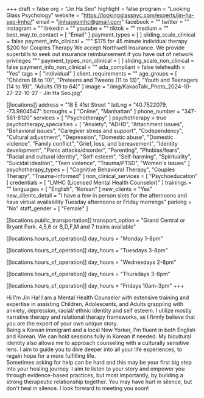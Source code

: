 +++
draft = false
org = "Jin Ha Seo"
highlight = false
program = "Looking Glass Psychology"
website = "https://lookingglassnyc.com/experts/jin-ha-seo-lmhc/"
email = "jinhaseomhc@gmail.com"
facebook = ""
twitter = ""
instagram = ""
linkedin = ""
youtube = ""
tiktok = ""
medium = ""
best_way_to_contact = [ "Email" ]
payment_types = [ ]
sliding_scale_clinical = false
payment_info_clinical = """
$175 for 45 minute individual therapy $200 for Couples Therapy
We accept Northwell Insurance. 
We provide superbills to seek out insurance reimbursement if you have out of network privileges """
payment_types_non_clinical = [ ]
sliding_scale_non_clinical = false
payment_info_non_clinical = ""
ada_compliant = false
telehealth = "Yes"
tags = [ "individual" ]
client_requirements = ""
age_groups = [
  "Children (6 to 10)",
  "Preteens and Tweens (11 to 13)",
  "Youth and Teenagers (14 to 19)",
  "Adults (19 to 64)"
]
image = "/img/KakaoTalk_Photo_2024-10-27-22-10-27 - Jin Ha Seo.jpg"

[[locations]]
address = "18 E 41st Street "
latLng = "40.7522079, -73.9804547"
boroughs = [ "Online", "Manhattan" ]
phone_number = "347-561-8120"
services = [ "Psychotherapy" ]
psychotherapy = true
psychotherapy_specialties = [
  "Anxiety",
  "ADHD",
  "Attachment issues",
  "Behavioral issues",
  "Caregiver stress and support",
  "Codependency",
  "Cultural adjustment",
  "Depression",
  "Domestic abuse",
  "Domestic violence",
  "Family conflict",
  "Grief, loss, and bereavement",
  "Identity development",
  "Panic attacks/disorder",
  "Parenting",
  "Phobias/fears",
  "Racial and cultural identity",
  "Self-esteem",
  "Self-harming",
  "Spirituality",
  "Suicidal ideation",
  "Teen violence",
  "Trauma/PTSD",
  "Women's issues"
]
psychotherapy_types = [
  "Cognitive Behavioral Therapy",
  "Couples Therapy",
  "Trauma-informed"
]
non_clinical_services = [ "Psychoeducation" ]
credentials = [ "LMHC (Licensed Mental Health Counselor)" ]
trainings = ""
languages = [ "English", "Korean" ]
new_clients = "Yes"
new_clients_detail = "I have a few in person slots for the afternoons and have virtual availability Tuesday afternoons or Friday mornings"
parking = "No"
staff_gender = [ "Female" ]

  [[locations.public_transportation]]
  transport_option = "Grand Central or Bryant Park. 4,5,6 or B,D,F,M and 7 trains available"

  [[locations.hours_of_operation]]
  day_hours = "Monday 1-8pm"

  [[locations.hours_of_operation]]
  day_hours = "Tuesdays 3-8pm"

  [[locations.hours_of_operation]]
  day_hours = "Wednesdays 2-8pm"

  [[locations.hours_of_operation]]
  day_hours = "Thursdays 3-8pm"

  [[locations.hours_of_operation]]
  day_hours = "Fridays 10am-3pm"
+++

Hi I'm Jin Ha! I am a Mental Health Counselor with extensive training and expertise in assisting Children, Adolescents, and Adults grappling with anxiety, depression, racial/ ethnic identity and self esteem. I utilize mostly narrative therapy and relational therapy frameworks, as I firmly believe that you are the expert of your own unique story. <br>
Being a Korean immigrant and a local New Yorker, I'm fluent in both English and Korean. We can hold sessions fully in Korean if needed. My bicultural identity also allows me to approach counseling with a culturally sensitive lens. I aim to guide you to dive deeper into all your life experiences, to regain hope for a more fulfilling life. <br>
Sometimes asking for help can be hard and this may be your first big step into your healing journey. I aim to listen to your story and empower you through evidence-based practices, but most importantly, by building a strong therapeutic relationship together. You may have hurt in silence, but don't heal in silence. I look forward to meeting you soon! <br>
